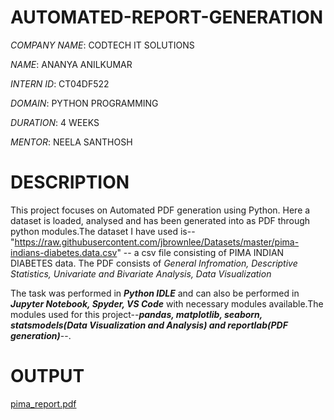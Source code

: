 # AUTOMATED-REPORT-GENERATION

*COMPANY NAME*: CODTECH IT SOLUTIONS

*NAME*: ANANYA ANILKUMAR

*INTERN ID*: CT04DF522

*DOMAIN*: PYTHON PROGRAMMING

*DURATION*: 4 WEEKS

*MENTOR*: NEELA SANTHOSH

# DESCRIPTION

This project focuses on Automated PDF generation using Python. Here a dataset is loaded, analysed and has been generated into as PDF through python modules.The dataset I have used is-- "https://raw.githubusercontent.com/jbrownlee/Datasets/master/pima-indians-diabetes.data.csv" -- a csv file consisting of PIMA INDIAN DIABETES data. The PDF consists of _General Infromation, Descriptive Statistics, Univariate and Bivariate Analysis, Data Visualization_

The task was performed in _**Python IDLE**_ and can also be performed in _**Jupyter Notebook, Spyder, VS Code**_ with necessary modules available.The modules used for this project--**_pandas, matplotlib, seaborn, statsmodels(Data Visualization and Analysis) and reportlab(PDF generation)_**--.

# OUTPUT

[pima_report.pdf](https://github.com/user-attachments/files/20639472/pima_report.pdf)
